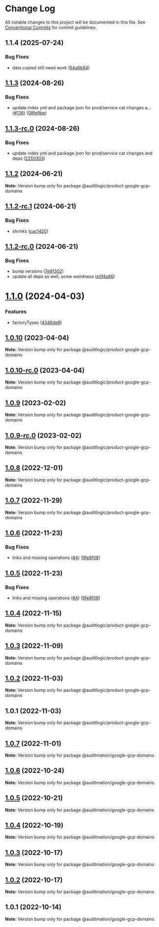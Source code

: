 # Change Log

All notable changes to this project will be documented in this file.
See [Conventional Commits](https://conventionalcommits.org) for commit guidelines.

## 1.1.4 (2025-07-24)


### Bug Fixes

* data copied still need work ([94a6b94](https://github.com/zerobias-org/product/commit/94a6b942fb0516367548599d739529536132755a))





## [1.1.3](https://github.com/auditlogic/product/compare/@auditlogic/product-google-gcp-domains@1.1.2...@auditlogic/product-google-gcp-domains@1.1.3) (2024-08-26)


### Bug Fixes

* update index yml and package json for prod/service cat changes a… ([#138](https://github.com/auditlogic/product/issues/138)) ([08fe9be](https://github.com/auditlogic/product/commit/08fe9beb1c8457462a19bc69caa02e6212d97e1a))





## [1.1.3-rc.0](https://github.com/auditlogic/product/compare/@auditlogic/product-google-gcp-domains@1.1.2...@auditlogic/product-google-gcp-domains@1.1.3-rc.0) (2024-08-26)


### Bug Fixes

* update index yml and package json for prod/service cat changes and deps ([2250303](https://github.com/auditlogic/product/commit/225030363a363608240135b7ebed386b28f01e4b))





## [1.1.2](https://github.com/auditlogic/product/compare/@auditlogic/product-google-gcp-domains@1.1.2-rc.1...@auditlogic/product-google-gcp-domains@1.1.2) (2024-06-21)

**Note:** Version bump only for package @auditlogic/product-google-gcp-domains





## [1.1.2-rc.1](https://github.com/auditlogic/product/compare/@auditlogic/product-google-gcp-domains@1.1.2-rc.0...@auditlogic/product-google-gcp-domains@1.1.2-rc.1) (2024-06-21)


### Bug Fixes

* shrinks ([cac1420](https://github.com/auditlogic/product/commit/cac14200fefcd8183ab69fe89a47bd3f70f563e9))





## [1.1.2-rc.0](https://github.com/auditlogic/product/compare/@auditlogic/product-google-gcp-domains@1.1.0...@auditlogic/product-google-gcp-domains@1.1.2-rc.0) (2024-06-21)


### Bug Fixes

* bump versions ([7e91302](https://github.com/auditlogic/product/commit/7e913023b8b312150ed7762c32fbbe616be71de5))
* update all deps as well, some weirdness ([e0f4a86](https://github.com/auditlogic/product/commit/e0f4a864714e2d3de6bbf3da014d5312fe53be2f))





# [1.1.0](https://github.com/auditlogic/product/compare/@auditlogic/product-google-gcp-domains@1.0.10...@auditlogic/product-google-gcp-domains@1.1.0) (2024-04-03)


### Features

* factoryTypes ([4346de9](https://github.com/auditlogic/product/commit/4346de92693aee892fccf725338ffc7b80ab182b))





## [1.0.10](https://github.com/auditlogic/product/compare/@auditlogic/product-google-gcp-domains@1.0.9...@auditlogic/product-google-gcp-domains@1.0.10) (2023-04-04)

**Note:** Version bump only for package @auditlogic/product-google-gcp-domains





## [1.0.10-rc.0](https://github.com/auditlogic/product/compare/@auditlogic/product-google-gcp-domains@1.0.9...@auditlogic/product-google-gcp-domains@1.0.10-rc.0) (2023-04-04)

**Note:** Version bump only for package @auditlogic/product-google-gcp-domains





## [1.0.9](https://github.com/auditlogic/product/compare/@auditlogic/product-google-gcp-domains@1.0.8...@auditlogic/product-google-gcp-domains@1.0.9) (2023-02-02)

**Note:** Version bump only for package @auditlogic/product-google-gcp-domains





## [1.0.9-rc.0](https://github.com/auditlogic/product/compare/@auditlogic/product-google-gcp-domains@1.0.8...@auditlogic/product-google-gcp-domains@1.0.9-rc.0) (2023-02-02)

**Note:** Version bump only for package @auditlogic/product-google-gcp-domains





## [1.0.8](https://github.com/auditlogic/product/compare/@auditlogic/product-google-gcp-domains@1.0.7...@auditlogic/product-google-gcp-domains@1.0.8) (2022-12-01)

**Note:** Version bump only for package @auditlogic/product-google-gcp-domains





## [1.0.7](https://github.com/auditlogic/product/compare/@auditlogic/product-google-gcp-domains@1.0.6...@auditlogic/product-google-gcp-domains@1.0.7) (2022-11-29)

**Note:** Version bump only for package @auditlogic/product-google-gcp-domains





## [1.0.6](https://github.com/auditlogic/product/compare/@auditlogic/product-google-gcp-domains@1.0.4...@auditlogic/product-google-gcp-domains@1.0.6) (2022-11-23)


### Bug Fixes

* links and missing operations ([#4](https://github.com/auditlogic/product/issues/4)) ([9fe8f08](https://github.com/auditlogic/product/commit/9fe8f08fe7c57fdb79f991ac35bd6ac2e7dcad38))





## [1.0.5](https://github.com/auditlogic/product/compare/@auditlogic/product-google-gcp-domains@1.0.4...@auditlogic/product-google-gcp-domains@1.0.5) (2022-11-23)


### Bug Fixes

* links and missing operations ([#4](https://github.com/auditlogic/product/issues/4)) ([9fe8f08](https://github.com/auditlogic/product/commit/9fe8f08fe7c57fdb79f991ac35bd6ac2e7dcad38))





## [1.0.4](https://github.com/auditlogic/product/compare/@auditlogic/product-google-gcp-domains@1.0.3...@auditlogic/product-google-gcp-domains@1.0.4) (2022-11-15)

**Note:** Version bump only for package @auditlogic/product-google-gcp-domains





## [1.0.3](https://github.com/auditlogic/product/compare/@auditlogic/product-google-gcp-domains@1.0.2...@auditlogic/product-google-gcp-domains@1.0.3) (2022-11-09)

**Note:** Version bump only for package @auditlogic/product-google-gcp-domains





## [1.0.2](https://github.com/auditlogic/product/compare/@auditlogic/product-google-gcp-domains@1.0.1...@auditlogic/product-google-gcp-domains@1.0.2) (2022-11-03)

**Note:** Version bump only for package @auditlogic/product-google-gcp-domains





## 1.0.1 (2022-11-03)

**Note:** Version bump only for package @auditlogic/product-google-gcp-domains





## [1.0.7](https://github.com/auditmation/store-content/compare/@auditmation/google-gcp-domains@1.0.6...@auditmation/google-gcp-domains@1.0.7) (2022-11-01)

**Note:** Version bump only for package @auditmation/google-gcp-domains





## [1.0.6](https://github.com/auditmation/store-content/compare/@auditmation/google-gcp-domains@1.0.5...@auditmation/google-gcp-domains@1.0.6) (2022-10-24)

**Note:** Version bump only for package @auditmation/google-gcp-domains





## [1.0.5](https://github.com/auditmation/store-content/compare/@auditmation/google-gcp-domains@1.0.4...@auditmation/google-gcp-domains@1.0.5) (2022-10-21)

**Note:** Version bump only for package @auditmation/google-gcp-domains





## [1.0.4](https://github.com/auditmation/store-content/compare/@auditmation/google-gcp-domains@1.0.3...@auditmation/google-gcp-domains@1.0.4) (2022-10-19)

**Note:** Version bump only for package @auditmation/google-gcp-domains





## [1.0.3](https://github.com/auditmation/store-content/compare/@auditmation/google-gcp-domains@1.0.2...@auditmation/google-gcp-domains@1.0.3) (2022-10-17)

**Note:** Version bump only for package @auditmation/google-gcp-domains





## [1.0.2](https://github.com/auditmation/store-content/compare/@auditmation/google-gcp-domains@1.0.1...@auditmation/google-gcp-domains@1.0.2) (2022-10-17)

**Note:** Version bump only for package @auditmation/google-gcp-domains





## 1.0.1 (2022-10-14)

**Note:** Version bump only for package @auditmation/google-gcp-domains
